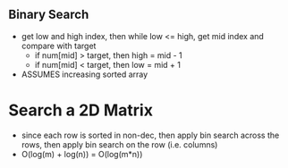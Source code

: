 ## Binary Search 
- get low and high index, then while low <= high, get mid index and compare with target 
    - if num[mid] > target, then high = mid - 1
    - if num[mid] < target, then low = mid + 1
- ASSUMES increasing sorted array

# Search a 2D Matrix 
- since each row is sorted in non-dec, then apply bin search across the rows, then apply bin search on the row (i.e. columns)
- O(log(m) + log(n)) = O(log(m*n))